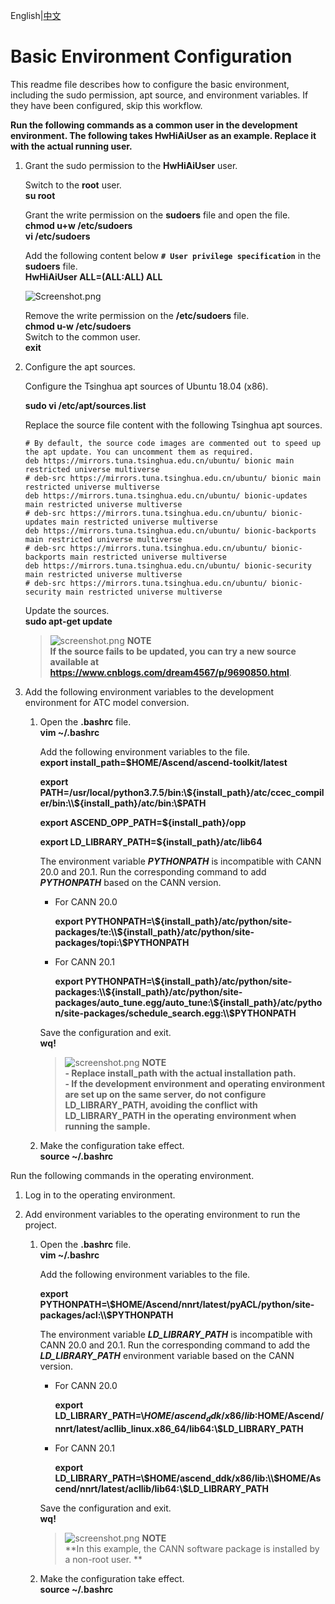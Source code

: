 English|[中文](README_300_CN.md)

# Basic Environment Configuration  
This readme file describes how to configure the basic environment, including the sudo permission, apt source, and environment variables. If they have been configured, skip this workflow.  

 **Run the following commands as a common user in the development environment. The following takes **HwHiAiUser** as an example. Replace it with the actual running user.** 


1. Grant the sudo permission to the **HwHiAiUser** user.


   Switch to the **root** user.  
    **su root** 

   Grant the write permission on the **sudoers** file and open the file.  
    **chmod u+w /etc/sudoers**   
    **vi /etc/sudoers** 

   Add the following content below **`# User privilege specification`** in the **sudoers** file.  
    **HwHiAiUser ALL=(ALL:ALL) ALL** 

   ![](https://images.gitee.com/uploads/images/2020/1128/144046_7c02d0d0_7401379.png "Screenshot.png")

   Remove the write permission on the **/etc/sudoers** file.  
    **chmod u-w /etc/sudoers**    
   Switch to the common user.  
    **exit**  

2. Configure the apt sources.  

    Configure the Tsinghua apt sources of Ubuntu 18.04 (x86).

    **sudo vi /etc/apt/sources.list** 

    Replace the source file content with the following Tsinghua apt sources.

    ```
    # By default, the source code images are commented out to speed up the apt update. You can uncomment them as required.
    deb https://mirrors.tuna.tsinghua.edu.cn/ubuntu/ bionic main restricted universe multiverse
    # deb-src https://mirrors.tuna.tsinghua.edu.cn/ubuntu/ bionic main restricted universe multiverse
    deb https://mirrors.tuna.tsinghua.edu.cn/ubuntu/ bionic-updates main restricted universe multiverse
    # deb-src https://mirrors.tuna.tsinghua.edu.cn/ubuntu/ bionic-updates main restricted universe multiverse
    deb https://mirrors.tuna.tsinghua.edu.cn/ubuntu/ bionic-backports main restricted universe multiverse
    # deb-src https://mirrors.tuna.tsinghua.edu.cn/ubuntu/ bionic-backports main restricted universe multiverse
    deb https://mirrors.tuna.tsinghua.edu.cn/ubuntu/ bionic-security main restricted universe multiverse
    # deb-src https://mirrors.tuna.tsinghua.edu.cn/ubuntu/ bionic-security main restricted universe multiverse
    ```
    Update the sources.   
    **sudo apt-get update** 
    >![](https://images.gitee.com/uploads/images/2020/1130/162342_1d7d35d7_7401379.png "screenshot.png") **NOTE**  
    >  **If the source fails to be updated, you can try a new source available at https://www.cnblogs.com/dream4567/p/9690850.html**. 


3. Add the following environment variables to the development environment for ATC model conversion. 

    1. Open the **.bashrc** file.  
        **vim ~/.bashrc** 

        Add the following environment variables to the file.  
        **export install_path=\$HOME/Ascend/ascend-toolkit/latest**

        **export PATH=/usr/local/python3.7.5/bin:\\${install_path}/atc/ccec_compiler/bin:\\${install_path}/atc/bin:\\$PATH**  

        **export ASCEND_OPP_PATH=\${install_path}/opp**  

        **export LD_LIBRARY_PATH=\${install_path}/atc/lib64** 

        The environment variable ***PYTHONPATH*** is incompatible with CANN 20.0 and 20.1. Run the corresponding command to add ***PYTHONPATH*** based on the CANN version.

        - For CANN 20.0

            **export PYTHONPATH=\\${install_path}/atc/python/site-packages/te:\\${install_path}/atc/python/site-packages/topi:\\$PYTHONPATH**  

        - For CANN 20.1

            **export PYTHONPATH=\\${install_path}/atc/python/site-packages:\\${install_path}/atc/python/site-packages/auto_tune.egg/auto_tune:\\${install_path}/atc/python/site-packages/schedule_search.egg:\\$PYTHONPATH**  

        Save the configuration and exit.  
        **wq!**
        >![](https://images.gitee.com/uploads/images/2020/1130/162342_1d7d35d7_7401379.png "screenshot.png") **NOTE**  
        >**- Replace install_path with the actual installation path.**  
        >**- If the development environment and operating environment are set up on the same server, do not configure LD_LIBRARY_PATH, avoiding the conflict with LD_LIBRARY_PATH in the operating environment when running the sample.**

    2. Make the configuration take effect.   
        **source ~/.bashrc**  

Run the following commands in the operating environment.
1. Log in to the operating environment.  

2. Add environment variables to the operating environment to run the project.
    1. Open the **.bashrc** file.  
        **vim ~/.bashrc** 

        Add the following environment variables to the file.  

        **export PYTHONPATH=\\$HOME/Ascend/nnrt/latest/pyACL/python/site-packages/acl:\\$PYTHONPATH**  

        The environment variable ***LD_LIBRARY_PATH*** is incompatible with CANN 20.0 and 20.1. Run the corresponding command to add the ***LD_LIBRARY_PATH*** environment variable based on the CANN version.
        - For CANN 20.0

            **export LD_LIBRARY_PATH=\\$HOME/ascend_ddk/x86/lib:$HOME/Ascend/nnrt/latest/acllib_linux.x86_64/lib64:\\$LD_LIBRARY_PATH**

        - For CANN 20.1

            **export LD_LIBRARY_PATH=\\$HOME/ascend_ddk/x86/lib:\\$HOME/Ascend/nnrt/latest/acllib/lib64:\\$LD_LIBRARY_PATH**

        Save the configuration and exit.  
        **wq!**   
        >![](https://images.gitee.com/uploads/images/2020/1130/162342_1d7d35d7_7401379.png "screenshot.png") **NOTE**  
        >  **In this example, the CANN software package is installed by a non-root user. **      

     2. Make the configuration take effect.  
        **source ~/.bashrc**